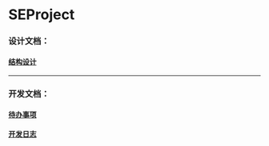 # SEProject

### 设计文档：
#### [结构设计](https://docs.qq.com/doc/DSVZjVEx0Q3pGS2tJ?nlc=1)
___
### 开发文档：
#### [待办事项](https://docs.qq.com/sheet/DSWJwaExIQUdqcWZH?no_promotion=1&tab=BB08J2)
#### [开发日志](https://docs.qq.com/sheet/DSU9sa2tybkpLVFJF?no_promotion=1&tab=BB08J2)